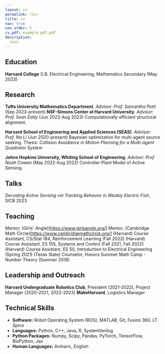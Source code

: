 ```yaml
---
layout: cv
permalink: /cv/
title: cv
nav: true
nav_order: 5
cv_pdf: example_pdf.pdf
description: 
  test
---
```


## Education
**Harvard College**
S.B. Electrical Engineering, Mathematics Secondary (May 2023)


## Research 
**Tufts University Mathematics Department**. *Advisor: Prof. Samantha Petti* (Sep 2023-present)
**NSF-Simons Center at Harvard University**. *Advisor: Prof. Sean Eddy* (Jun 2023-Aug 2023)
Computationally efficient structural alignment.

**Harvard School of Engineering and Applied Sciences (SEAS)**. *Advisor: Prof. Na Li* (Jun 2020-present)
Bayesian optimization for multi-agent source seeking.
Thesis: *Collision Avoidance in Motion Planning for a Multi-agent Quadrotor System*

**Johns Hopkins University, Whiting School of Engineering**. *Advisor: Prof. Noah Cowan* (May 2022-Aug 2022)
Controller-Plant Model of Active Sensing.

## Talks
*Decoding Active Sensing via Tracking Behavior in Weakly Electric Fish*, SICB 2023


## Teaching
Mentor, (Girls' Angle)[https://www.girlsangle.org/]
Mentor, (Cambridge Math Circle)[https://www.cambridgemathcircle.org/]
(Harvard) Course Assistant, CS/Stat 184, Reinforcement Learning (Fall 2022)
(Harvard) Course Assistant, ES 155, Systems and Control (Fall 2021, Fall 2022)
(Harvard) Course Assistant, ES 50, Introduction to Electrical Engineering (Spring 2021)
(Texas State) Counselor, Honors Summer Math Camp - Number Theory (Summer 2018) 

## Leadership and Outreach
**Harvard Undergraduate Robotics Club**, President (2021-2022), Project Manager (2020-2021, 2022-2023)
**MakeHarvard**, Logistics Manager



## Technical Skills
- **Software:** Robot Operating System (ROS), MATLAB, Git, Fusion 360, LT Spice
- **Languages:** Python, C++, Java, R, SystemVerilog
- **Python Packages:** Numpy, Scipy, Pandas, PyTorch, TensorFlow, BioPython, Jax
- **Human Languages:** Amharic, English

